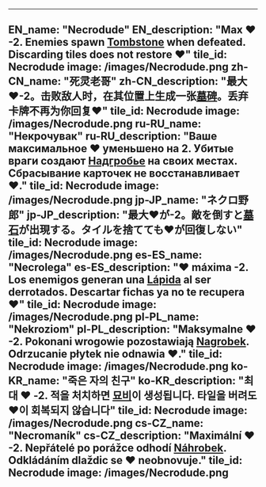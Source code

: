 ---

EN_name: "Necrodude"
EN_description: "Max ❤️ -2. Enemies spawn <a href = '../en/items#Tombstone'>Tombstone</a> when defeated. Discarding tiles does not restore ❤️"
tile_id: Necrodude
image: /images/Necrodude.png
zh-CN_name: "死灵老哥"
zh-CN_description: "最大❤️-2。击败敌人时，在其位置上生成一张<a href = '../zh_cn/items#Tombstone'>墓碑</a>。丢弃卡牌不再为你回复❤️"
tile_id: Necrodude
image: /images/Necrodude.png
ru-RU_name: "Некрочувак"
ru-RU_description: "Ваше максимальное ❤️ уменьшено на 2. Убитые враги создают <a href = '../ru_ru/items#Tombstone'>Надгробье</a> на своих местах. Сбрасывание карточек не восстанавливает ❤️."
tile_id: Necrodude
image: /images/Necrodude.png
jp-JP_name: "ネクロ野郎"
jp-JP_description: "最大❤️が-2。敵を倒すと<a href = '../jp_jp/items#Tombstone'>墓石</a>が出現する。タイルを捨てても❤️が回復しない"
tile_id: Necrodude
image: /images/Necrodude.png
es-ES_name: "Necrolega"
es-ES_description: "❤️ máxima -2. Los enemigos generan una <a href = '../es_es/items#Tombstone'>Lápida</a> al ser derrotados. Descartar fichas ya no te recupera ❤️"
tile_id: Necrodude
image: /images/Necrodude.png
pl-PL_name: "Nekroziom"
pl-PL_description: "Maksymalne ❤️ -2. Pokonani wrogowie pozostawiają <a href = '../pl_pl/items#Tombstone'>Nagrobek</a>. Odrzucanie płytek nie odnawia ❤️."
tile_id: Necrodude
image: /images/Necrodude.png
ko-KR_name: "죽은 자의 친구"
ko-KR_description: "최대 ❤️ -2. 적을 처치하면 <a href = '../ko_kr/items#Tombstone'>묘비</a>이 생성됩니다. 타일을 버려도 ❤️이 회복되지 않습니다"
tile_id: Necrodude
image: /images/Necrodude.png
cs-CZ_name: "Necromaník"
cs-CZ_description: "Maximální ❤️ -2. Nepřátelé po porážce odhodí <a href = '../cs_cz/items#Tombstone'>Náhrobek</a>. Odkládáním dlaždic se ❤️ neobnovuje."
tile_id: Necrodude
image: /images/Necrodude.png
---
